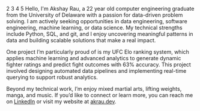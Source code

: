   2
  3
  4
  5
Hello, I'm Akshay Rau, a 22 year old computer engineering graduate from the University of Delaware with a passion for data-driven problem solving. I am actively seeking opportunities in data engineering, software engineering, machine learning, or data science. My technical strengths include Python, SQL, and git, and I enjoy uncovering meaningful patterns in data and building scalable solutions that make a real impact.

One project I’m particularly proud of is my UFC Elo ranking system, which applies machine learning and advanced analytics to generate dynamic fighter ratings and predict fight outcomes with 63% accuracy. This project involved designing automated data pipelines and implementing real-time querying to support robust analytics.

Beyond my technical work, I’m enjoy mixed martial arts, lifting weights, manga, and music. If you’d like to connect or learn more, you can reach me on [LinkedIn](https://www.linkedin.com/in/akshay-rau-6038942a0) or visit my website at [akrau.dev](https://akrau.dev).
